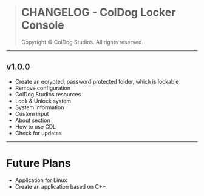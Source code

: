 > # CHANGELOG - ColDog Locker Console
>
> Copyright © ColDog Studios. All rights reserved.

---

## v1.0.0

 - Create an ecrypted, password protected folder, which is lockable
 - Remove configuration
 - ColDog Studios resources
 - Lock & Unlock system
 - System information
 - Custom input
 - About section
 - How to use CDL
 - Check for updates

---

# Future Plans

 - Application for Linux
 - Create an application based on C++
